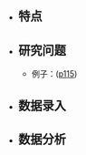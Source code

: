 - ## 特点
- ## 研究问题
	- 例子：([p115](zotero://open-pdf/library/items/DYZBXYZ6?page=115&annotation=SEKYU8YL))
- ## 数据录入
- ## 数据分析